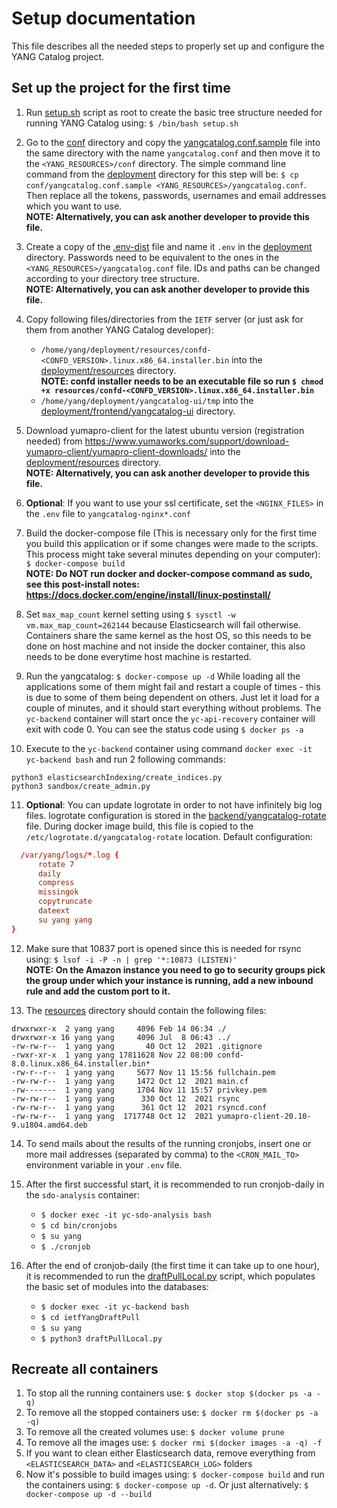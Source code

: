 # Setup documentation
This file describes all the needed steps to properly set up and configure the YANG Catalog project.

## Set up the project for the first time

1. Run [setup.sh](setup.sh) script as root to create the basic tree structure needed for running YANG Catalog using: ```$ /bin/bash setup.sh```

2. Go to the [conf](../conf) directory and copy the [yangcatalog.conf.sample](../conf/yangcatalog.conf.sample) file into the same directory with the name ```yangcatalog.conf``` and then move it to the ```<YANG_RESOURCES>/conf``` directory.
The simple command line command from the [deployment](..) directory for this step will be: ```$ cp conf/yangcatalog.conf.sample <YANG_RESOURCES>/yangcatalog.conf```.
Then replace all the tokens, passwords, usernames and email addresses which you want to use.
<br>**NOTE: Alternatively, you can ask another developer to provide this file.**

3. Create a copy of the [.env-dist](../.env-dist) file and name it ```.env``` in the [deployment](..) directory.
Passwords need to be equivalent to the ones in the ```<YANG_RESOURCES>/yangcatalog.conf``` file. 
IDs and paths can be changed according to your directory tree structure.
<br>**NOTE: Alternatively, you can ask another developer to provide this file.**

4. Copy following files/directories from the ```IETF``` server (or just ask for them from another YANG Catalog developer):<br>
   - ```/home/yang/deployment/resources/confd-<CONFD_VERSION>.linux.x86_64.installer.bin``` into the [deployment/resources](../resources) directory.<br>
   **NOTE: confd installer needs to be an executable file so run ```$ chmod +x resources/confd-<CONFD_VERSION>.linux.x86_64.installer.bin```**
   - ```/home/yang/deployment/yangcatalog-ui/tmp``` into the [deployment/frontend/yangcatalog-ui](../frontend/yangcatalog-ui) directory.

5. Download yumapro-client for the latest ubuntu version (registration needed) from https://www.yumaworks.com/support/download-yumapro-client/yumapro-client-downloads/ into the [deployment/resources](../resources) directory.
<br>**NOTE: Alternatively, you can ask another developer to provide this file.**

6. **Optional**: If you want to use your ssl certificate, set the ```<NGINX_FILES>``` in the ```.env``` file to ```yangcatalog-nginx*.conf```

7. Build the docker-compose file (This is necessary only for the first time you build this application or if some changes were made to the scripts. This process might take several minutes depending on your computer):
```$ docker-compose build```
<br>**NOTE: Do NOT run docker and docker-compose command as sudo, see this post-install notes: https://docs.docker.com/engine/install/linux-postinstall/**

8. Set ```max_map_count``` kernel setting using ```$ sysctl -w vm.max_map_count=262144``` because Elasticsearch will fail otherwise.
Containers share the same kernel as the host OS, so this needs to be done on host machine and not inside the docker container, this also needs to be done everytime host machine is restarted.

9. Run the yangcatalog: ```$ docker-compose up -d```
While loading all the applications some of them might fail and restart a couple of times - this is due to some of them being dependent on others.
Just let it load for a couple of minutes, and it should start everything without problems.
The ```yc-backend``` container will start once the ```yc-api-recovery``` container will exit with code 0. You can see the status code using ```$ docker ps -a```

10. Execute to the `yc-backend` container using command `docker exec -it yc-backend bash` and run 2 following commands:
```
python3 elasticsearchIndexing/create_indices.py
python3 sandbox/create_admin.py
```

11. **Optional**: You can update logrotate in order to not have infinitely big log files. 
logrotate configuration is stored in the [backend/yangcatalog-rotate](../backend/yangcatalog-rotate) file.
During docker image build, this file is copied to the ```/etc/logrotate.d/yangcatalog-rotate``` location.
Default configuration:
```conf
  /var/yang/logs/*.log {
      rotate 7
      daily
      compress
      missingok
      copytruncate
      dateext
      su yang yang
}
```

12.  Make sure that 10837 port is opened since this is needed for rsync using: ```$ lsof -i -P -n | grep '*:10873 (LISTEN)'``` 
<br>**NOTE: On the Amazon instance you need to go to security groups pick the group under which your instance is running, add a new inbound rule and add the custom port to it.**

13.  The [resources](../resources) directory should contain the following files:
```
drwxrwxr-x  2 yang yang     4096 Feb 14 06:34 ./
drwxrwxr-x 16 yang yang     4096 Jul  8 06:43 ../
-rw-rw-r--  1 yang yang       40 Oct 12  2021 .gitignore
-rwxr-xr-x  1 yang yang 17811628 Nov 22 08:00 confd-8.0.linux.x86_64.installer.bin*
-rw-r--r--  1 yang yang     5677 Nov 11 15:56 fullchain.pem
-rw-rw-r--  1 yang yang     1472 Oct 12  2021 main.cf
-rw-------  1 yang yang     1704 Nov 11 15:57 privkey.pem
-rw-rw-r--  1 yang yang      330 Oct 12  2021 rsync
-rw-rw-r--  1 yang yang      361 Oct 12  2021 rsyncd.conf
-rw-rw-r--  1 yang yang  1717748 Oct 12  2021 yumapro-client-20.10-9.u1804.amd64.deb
```


14. To send mails about the results of the running cronjobs, insert one or more mail addresses (separated by comma) to the ```<CRON_MAIL_TO>``` environment variable in your ```.env``` file.

15. After the first successful start, it is recommended to run cronjob-daily in the ```sdo-analysis``` container:
    - ```$ docker exec -it yc-sdo-analysis bash```
    - ```$ cd bin/cronjobs```
    - ```$ su yang```
    - ```$ ./cronjob```

16. After the end of cronjob-daily (the first time it can take up to one hour), it is recommended to run the [draftPullLocal.py](../backend/ietfYangDraftPull/draftPullLocal.py) script, which populates the basic set of modules into the databases:
    - ```$ docker exec -it yc-backend bash```
    - ```$ cd ietfYangDraftPull```
    - ```$ su yang```
    - ```$ python3 draftPullLocal.py```

## Recreate all containers

1. To stop all the running  containers use: ```$ docker stop $(docker ps -a -q)```
2. To remove all the stopped containers use: ```$ docker rm $(docker ps -a -q)```
3. To remove all the created volumes use: ```$ docker volume prune```
4. To remove all the images use: ```$ docker rmi $(docker images -a -q) -f```
5. If you want to clean either Elasticsearch data, remove everything from ```<ELASTICSEARCH_DATA>``` and ```<ELASTICSEARCH_LOG>``` folders
6. Now it's possible to build images using: ```$ docker-compose build``` and run the containers using: ```$ docker-compose up -d```. Or just alternatively: ```$ docker-compose up -d --build```
